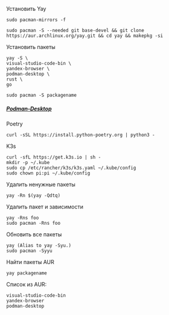 Установить Yay
```
sudo pacman-mirrors -f 
```
```
sudo pacman -S --needed git base-devel && git clone https://aur.archlinux.org/yay.git && cd yay && makepkg -si
```
Установить пакеты
```
yay -S \
visual-studio-code-bin \
yandex-browser \
podman-desktop \
rust \
go
```
```
sudo pacman -S packagename
```
##### [Podman-Desktop](https://podman-desktop.io/docs/installation/linux-install)
Poetry
```
curl -sSL https://install.python-poetry.org | python3 -
```
K3s
```
curl -sfL https://get.k3s.io | sh -
mkdir -p ~/.kube
sudo cp /etc/rancher/k3s/k3s.yaml ~/.kube/config
sudo chown pi:pi ~/.kube/config
```
Удалить ненужные пакеты
```
yay -Rn $(yay -Qdtq)
```
Удалить пакет и зависимости
```
yay -Rns foo
sudo pacman -Rns foo
```
Обновить все пакеты
```
yay (Alias to yay -Syu.)
sudo pacman -Syyu
```
Найти пакеты AUR
```
yay packagename
```
Список из AUR:
```
visual-studio-code-bin
yandex-browser
podman-desktop
```
